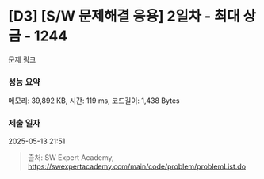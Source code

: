 # [D3] [S/W 문제해결 응용] 2일차 - 최대 상금 - 1244 

[문제 링크](https://swexpertacademy.com/main/code/problem/problemDetail.do?contestProbId=AV15Khn6AN0CFAYD) 

### 성능 요약

메모리: 39,892 KB, 시간: 119 ms, 코드길이: 1,438 Bytes

### 제출 일자

2025-05-13 21:51



> 출처: SW Expert Academy, https://swexpertacademy.com/main/code/problem/problemList.do